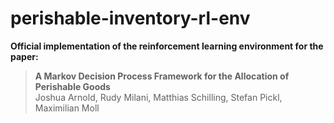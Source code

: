 # perishable-inventory-rl-env

**Official implementation of the reinforcement learning environment for the paper:**

> **A Markov Decision Process Framework for the Allocation of Perishable Goods**  
> Joshua Arnold, Rudy Milani, Matthias Schilling, Stefan Pickl, Maximilian Moll
<!--- > *Conference/Journal Name* (Year)  
> [[Paper](link-to-paper)] [[Project Page](link-to-project-page)] [[arXiv](link-to-arxiv)]

## Overview

Brief description 
